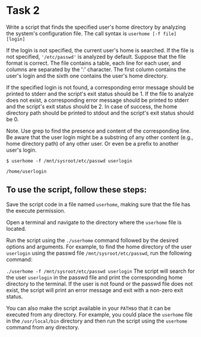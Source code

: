 # Task 2

Write a script that finds the specified user's home directory by analyzing the system's configuration file. The call syntax is
 `userhome [-f file] [login]`

If the login is not specified, the current user's home is searched. If the file is not specified, `'/etc/passwd'` is analyzed by default. Suppose that the file format is correct. The file contains a table, each line for each user, and columns are separated by the ':' character. The first column contains the user's login and the sixth one contains the user's home directory.

If the specified login is not found, a corresponding error message should be printed to stderr and the script's exit status should be 1. If the file to analyze does not exist, a corresponding error message should be printed to stderr and the script's exit status should be 2. In case of success, the home directory path should be printed to stdout and the script's exit status should be 0.
 
Note. Use grep to find the presence and content of the corresponding line. Be aware that the user login might be a substring of any other content (e.g., home directory path) of any other user. Or even be a prefix to another user's login.
 
 `$ userhome -f /mnt/sysroot/etc/passwd userlogin`


 `/home/userlogin`

## To use the script, follow these steps:

Save the script code in a file named `userhome`, making sure that the file has the execute permission.

Open a terminal and navigate to the directory where the `userhome` file is located.

Run the script using the `./userhome` command followed by the desired options and arguments. For example, to find the home directory of the user `userlogin` using the passwd file `/mnt/sysroot/etc/passwd`, run the following command:

```./userhome -f /mnt/sysroot/etc/passwd userlogin```
The script will search for the user `userlogin` in the passwd file and print the corresponding home directory to the terminal. If the user is not found or the passwd file does not exist, the script will print an error message and exit with a non-zero exit status.

You can also make the script available in your `PATH`so that it can be executed from any directory. For example, you could place the `userhome` file in the `/usr/local/bin` directory and then run the script using the `userhome` command from any directory.
